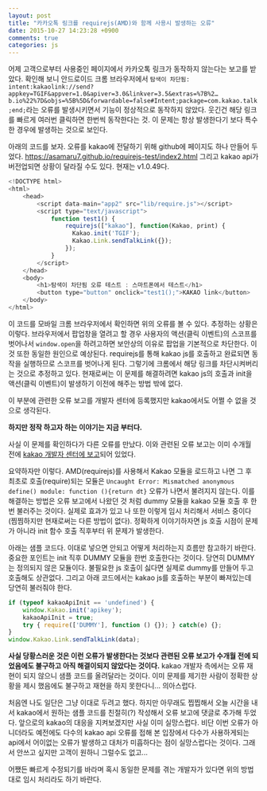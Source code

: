 ```yaml
---
layout: post
title: "카카오톡 링크를 requirejs(AMD)와 함께 사용시 발생하는 오류"
date: 2015-10-27 14:23:28 +0900
comments: true
categories: js
---
```


어제 고객으로부터 사용중인 페이지에서 카카오톡 링크가 동작하지 않는다는 보고를 받았다.
확인해 보니 안드로이드 크롬 브라우저에서 `탐색이 차단됨: intent:kakaolink://send?appkey=TGIF&appver=1.0&apiver=3.0&linkver=3.5&extras=%7B%2…b.io%22%7D&objs=%5B%5D&forwardable=false#Intent;package=com.kakao.talk;end;`라는 오류를 발생시키면서 기능이 정상적으로 동작하지 않았다. 웃긴건 해당 링크를 빠르게 여러번 클릭하면 한번씩 동작한다는 것. 이 문제는 항상 발생한다기 보다 특수한 경우에 발생하는 것으로 보인다.

아래의 코드를 보자. 오류를 kakao에 전달하기 위해 github에 페이지도 하나 만들어 두었다. https://asamaru7.github.io/requirejs-test/index2.html
그리고 kakao api가 버전업되면 상황이 달라질 수도 있다. 현재는 v1.0.49다.

```javascript
<!DOCTYPE html>
<html>
    <head>
        <script data-main="app2" src="lib/require.js"></script>
        <script type="text/javascript">
        	function test1() {
                requirejs(["kakao"], function(Kakao, print) {
                  Kakao.init('TGIF');
                  Kakao.Link.sendTalkLink({});
                });
        	}
        </script>
    </head>
    <body>
        <h1>탐색이 차단됨 오류 테스트 : 스마트폰에서 테스트</h1>
        <button type="button" onclick="test1();">KAKAO link</button>
    </body>
</html>
```

이 코드를 모바일 크롬 브라우저에서 확인하면 위의 오류를 볼 수 있다.
추정하는 상황은 이렇다. 브라우저에서 팝업창을 열려고 할 경우 사용자의 액션(클릭 이벤트)의 스코프를 벗어나서 `window.open`을 하려고하면 보안상의 이유로 팝업을 기본적으로 차단한다. 이것 또한 동일한 원인으로 예상된다. requirejs를 통해 kakao js를 호출하고 완료되면 동작을 실행하므로 스코프를 벗어나게 된다. 그렇기에 크롬에서 해당 링크를 차단시켜버리는 것으로 추정하고 있다. 현재로써는 이 문제를 해결하려면 kakao js의 호출과 init을 액션(클릭 이벤트)이 발생하기 이전에 해주는 방법 밖에 없다.

이 부분에 관련한 오류 보고를 개발자 센터에 등록했지만 kakao에서도 어쩔 수 없을 것으로 생각된다.

**하지만 정작 하고자 하는 이야기는 지금 부터다.**

사실 이 문제를 확인하다가 다른 오류를 만났다. 이와 관련된 오류 보고는 이미 수개월 전에 [kakao 개발자 센터에 보고](https://devtalk.kakao.com/t/amd-requirejs/10948)되어 있었다.

요약하자만 이렇다. AMD(requirejs)를 사용해서 Kakao 모듈을 로드하고 나면 그 후 최초로 호출(require)되는 모듈은 `Uncaught Error: Mismatched anonymous define() module: function (){return dt}` 오류가 나면서 불려지지 않는다. 이를 해결하는 방법은 오류 보고에서 나왔던 것 처럼 dummy 모듈을 kakao 모듈 호출 후 한번 불러주는 것이다. 실제로 효과가 있고 나 또한 이렇게 임시 처리해서 서비스 중이다(찜찜하지만 현재로써는 다른 방법이 없다). 정확하게 이야기하자면 js 호출 시점이 문제가 아니라 init 함수 호출 직후부터 위 문제가 발생한다.

아래는 샘플 코드다. 이대로 넣으면 안되고 어떻게 처리하는지 흐름만 참고하기 바란다. 중요한 포인트는 init 직후 DUMMY 모듈을 한번 호출한다는 것이다. 당연히 DUMMY는 정의되지 않은 모듈이다. 불필요한 js 호출이 싫다면 실제로 dummy를 만들어 두고 호출해도 상관없다. 그리고 아래 코드에서는 kakao js를 호출하는 부분이 빠져있는데 당연히 불러줘야 한다.

```javascript
if (typeof kakaoApiInit == 'undefined') {
	window.Kakao.init('apikey');
	kakaoApiInit = true;
	try { require(['DUMMY'], function () {}); } catch(e) {};
}
window.Kakao.Link.sendTalkLink(data);
```

**사실 당황스러운 것은 이런 오류가 발생한다는 것보다 관련된 오류 보고가 수개월 전에 되었음에도 불구하고 아직 해결이되지 않았다는 것이다.** kakao 개발자 측에서는 오류 재현이 되지 않으니 샘플 코드를 올려달라는 것이다. 이미 문제를 제기한 사람이 정확한 상황을 제시 했음에도 불구하고 재현을 하지 못한다니... 의아스럽다.

처음엔 나도 일단은 그냥 이대로 두려고 했다. 하지만 아무래도 찝찝해서 오늘 시간을 내서 kakao에서 원하는 샘플 코드를 친절히(?) 작성해서 오류 보고에 댓글로 추가해 두었다. 앞으로의 kakao의 대응을 지켜보겠지만 사실 이미 실망스럽다. 비단 이번 오류가 아니더라도 예전에도 다수의 kakao api 오류를 접해 본 입장에서 다수가 사용하게되는 api에서 어이없는 오류가 발생하고 대처가 미흡하다는 점이 실망스럽다는 것이다. 그래서 안쓰고 싶지만 고객이 원하니 그럴수도 없고...

어쨌든 빠르게 수정되기를 바라며 혹시 동일한 문제를 겪는 개발자가 있다면 위의 방법대로 임시 처리라도 하기 바란다.
